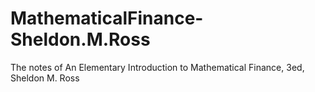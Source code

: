 # MathematicalFinance-Sheldon.M.Ross
The notes of An Elementary Introduction to Mathematical Finance, 3ed, Sheldon M. Ross
